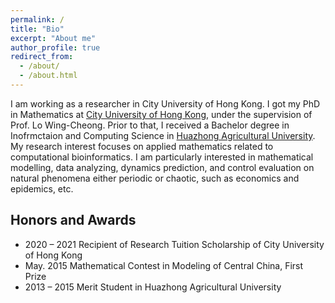 ```yaml
---
permalink: /
title: "Bio"
excerpt: "About me"
author_profile: true
redirect_from: 
  - /about/
  - /about.html
---
```


I am working as a researcher in City University of Hong Kong. I got my PhD in Mathematics at [City University of Hong Kong](https://www.cityu.edu.hk/), under the supervision of Prof. Lo Wing-Cheong. Prior to that, I received a Bachelor degree in Inofrmctaion and Computing Science in [Huazhong Agricultural University](https://www.hzau.edu.cn/en/HOME.htm). My research interest focuses on applied mathematics related to computational bioinformatics. I am particularly interested in mathematical modelling, data analyzing, dynamics prediction, and control evaluation on natural phenomena either periodic or chaotic, such as economics and epidemics, etc.


Honors and Awards
------
* 2020 – 2021 Recipient of Research Tuition Scholarship of City University of Hong Kong
* May. 2015 Mathematical Contest in Modeling of Central China, First Prize
* 2013 – 2015 Merit Student in Huazhong Agricultural University

